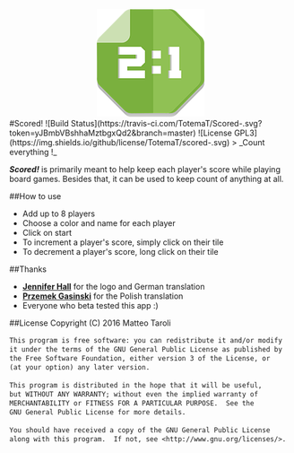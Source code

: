 <div align="center">
	<img src="app/src/main/res/mipmap-xxxhdpi/ic_launcher.png"/>
</div>
#Scored! ![Build Status](https://travis-ci.com/TotemaT/Scored-.svg?token=yJBmbVBshhaMztbgxQd2&branch=master) ![License GPL3](https://img.shields.io/github/license/TotemaT/scored-.svg)
> _Count everything !_

***Scored!*** is primarily meant to help keep each player's score while playing board games. Besides that, it can be used to keep count of anything at all.

##How to use

- Add up to 8 players
- Choose a color and name for each player
- Click on start
- To increment a player's score, simply click on their tile
- To decrement a player's score, long click on their tile

##Thanks
- **[Jennifer Hall](https://www.instagram.com/yourcottonmouth/)** for the logo and German translation
- **[Przemek Gasinski](https://github.com/Soofe)** for the Polish translation
- Everyone who beta tested this app :)

##License
    Copyright (C) 2016  Matteo Taroli
    
    This program is free software: you can redistribute it and/or modify
    it under the terms of the GNU General Public License as published by
    the Free Software Foundation, either version 3 of the License, or
    (at your option) any later version.
    
    This program is distributed in the hope that it will be useful,
    but WITHOUT ANY WARRANTY; without even the implied warranty of
    MERCHANTABILITY or FITNESS FOR A PARTICULAR PURPOSE.  See the
    GNU General Public License for more details.
    
    You should have received a copy of the GNU General Public License
    along with this program.  If not, see <http://www.gnu.org/licenses/>.
